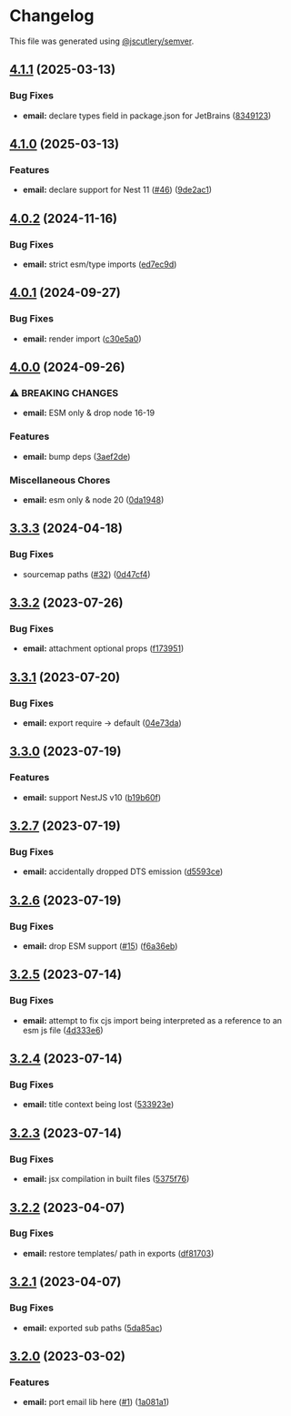 # Changelog

This file was generated using [@jscutlery/semver](https://github.com/jscutlery/semver).

## [4.1.1](https://github.com/SeedCompany/libs/compare/email-4.1.0...email-4.1.1) (2025-03-13)


### Bug Fixes

* **email:** declare types field in package.json for JetBrains ([8349123](https://github.com/SeedCompany/libs/commit/8349123ca34ae9b218808869a9a162146b3e4ff2))

## [4.1.0](https://github.com/SeedCompany/libs/compare/email-4.0.2...email-4.1.0) (2025-03-13)


### Features

* **email:** declare support for Nest 11 ([#46](https://github.com/SeedCompany/libs/issues/46)) ([9de2ac1](https://github.com/SeedCompany/libs/commit/9de2ac1fa7ebcf556c2268e9dd218777f2a178e5))

## [4.0.2](https://github.com/SeedCompany/libs/compare/email-4.0.1...email-4.0.2) (2024-11-16)


### Bug Fixes

* **email:** strict esm/type imports ([ed7ec9d](https://github.com/SeedCompany/libs/commit/ed7ec9db1640b791edb626a4b41f5e00ae7ee952))

## [4.0.1](https://github.com/SeedCompany/libs/compare/email-4.0.0...email-4.0.1) (2024-09-27)


### Bug Fixes

* **email:** render import ([c30e5a0](https://github.com/SeedCompany/libs/commit/c30e5a0036939e10a0f2965945f42e85b6b837e6))

## [4.0.0](https://github.com/SeedCompany/libs/compare/email-3.3.3...email-4.0.0) (2024-09-26)


### ⚠ BREAKING CHANGES

* **email:** ESM only & drop node 16-19

### Features

* **email:** bump deps ([3aef2de](https://github.com/SeedCompany/libs/commit/3aef2ded4198823112ce3c6cbf787db3f1297c38))


### Miscellaneous Chores

* **email:** esm only & node 20 ([0da1948](https://github.com/SeedCompany/libs/commit/0da19485ee4c8d7a80732254ac42c52a55db1c2b))

## [3.3.3](https://github.com/SeedCompany/libs/compare/email-3.3.2...email-3.3.3) (2024-04-18)


### Bug Fixes

* sourcemap paths ([#32](https://github.com/SeedCompany/libs/issues/32)) ([0d47cf4](https://github.com/SeedCompany/libs/commit/0d47cf47898fbe24f3adb8fdf4cb000b40f68a89))

## [3.3.2](https://github.com/SeedCompany/libs/compare/email-3.3.1...email-3.3.2) (2023-07-26)


### Bug Fixes

* **email:** attachment optional props ([f173951](https://github.com/SeedCompany/libs/commit/f173951123e6c1eb3d6b682f7f2211e5c83f15d3))

## [3.3.1](https://github.com/SeedCompany/libs/compare/email-3.3.0...email-3.3.1) (2023-07-20)


### Bug Fixes

* **email:** export require -> default ([04e73da](https://github.com/SeedCompany/libs/commit/04e73da1d83d71cd8c1bec4d893b586b9382201d))

## [3.3.0](https://github.com/SeedCompany/libs/compare/email-3.2.7...email-3.3.0) (2023-07-19)


### Features

* **email:** support NestJS v10 ([b19b60f](https://github.com/SeedCompany/libs/commit/b19b60f83cd8b621dddf3410d938481d234d90a0))

## [3.2.7](https://github.com/SeedCompany/libs/compare/email-3.2.6...email-3.2.7) (2023-07-19)


### Bug Fixes

* **email:** accidentally dropped DTS emission ([d5593ce](https://github.com/SeedCompany/libs/commit/d5593cea622bce9654c62f79cc699320ef92f82f))

## [3.2.6](https://github.com/SeedCompany/libs/compare/email-3.2.5...email-3.2.6) (2023-07-19)


### Bug Fixes

* **email:** drop ESM support ([#15](https://github.com/SeedCompany/libs/issues/15)) ([f6a36eb](https://github.com/SeedCompany/libs/commit/f6a36eb8f33d8d6ae17cf172f7b7d7a7c2b95639))

## [3.2.5](https://github.com/SeedCompany/libs/compare/email-3.2.4...email-3.2.5) (2023-07-14)


### Bug Fixes

* **email:** attempt to fix cjs import being interpreted as a reference to an esm js file ([4d333e6](https://github.com/SeedCompany/libs/commit/4d333e6ce8678700ad0f5390992f9cbfa0163e2d))

## [3.2.4](https://github.com/SeedCompany/libs/compare/email-3.2.3...email-3.2.4) (2023-07-14)


### Bug Fixes

* **email:** title context being lost ([533923e](https://github.com/SeedCompany/libs/commit/533923ed016e667af8463adea02233a32b50144b))

## [3.2.3](https://github.com/SeedCompany/libs/compare/email-3.2.2...email-3.2.3) (2023-07-14)


### Bug Fixes

* **email:** jsx compilation in built files ([5375f76](https://github.com/SeedCompany/libs/commit/5375f769542b74a33c962181cf9d8e8308e8a2d2))

## [3.2.2](https://github.com/SeedCompany/libs/compare/email-3.2.1...email-3.2.2) (2023-04-07)


### Bug Fixes

* **email:** restore templates/ path in exports ([df81703](https://github.com/SeedCompany/libs/commit/df81703972ed09592f231334de65aafe391e027d))

## [3.2.1](https://github.com/SeedCompany/libs/compare/email-3.2.0...email-3.2.1) (2023-04-07)


### Bug Fixes

* **email:** exported sub paths ([5da85ac](https://github.com/SeedCompany/libs/commit/5da85acecf842a35e8b096580ea65959191b3340))

## [3.2.0](https://github.com/SeedCompany/libs/compare/email-3.1.0...email-3.2.0) (2023-03-02)


### Features

* **email:** port email lib here ([#1](https://github.com/SeedCompany/libs/issues/1)) ([1a081a1](https://github.com/SeedCompany/libs/commit/1a081a1bb1448a79fd4b35a4c7e8920239be66fa))
